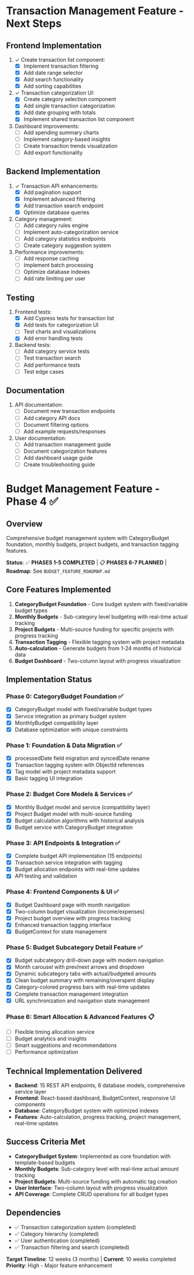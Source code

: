 # Transaction Management Feature - Next Steps

## Frontend Implementation
1. ✓ Create transaction list component:
   - [x] Implement transaction filtering
   - [x] Add date range selector
   - [x] Add search functionality
   - [x] Add sorting capabilities

2. ✓ Transaction categorization UI:
   - [x] Create category selection component
   - [x] Add single transaction categorization
   - [x] Add date grouping with totals
   - [x] Implement shared transaction list component

3. Dashboard improvements:
   - [ ] Add spending summary charts
   - [ ] Implement category-based insights
   - [ ] Create transaction trends visualization
   - [ ] Add export functionality

## Backend Implementation
1. ✓ Transaction API enhancements:
   - [x] Add pagination support
   - [x] Implement advanced filtering
   - [x] Add transaction search endpoint
   - [x] Optimize database queries

2. Category management:
   - [ ] Add category rules engine
   - [ ] Implement auto-categorization service
   - [ ] Add category statistics endpoints
   - [ ] Create category suggestion system

3. Performance improvements:
   - [ ] Add response caching
   - [ ] Implement batch processing
   - [ ] Optimize database indexes
   - [ ] Add rate limiting per user

## Testing
1. Frontend tests:
   - [x] Add Cypress tests for transaction list
   - [x] Add tests for categorization UI
   - [ ] Test charts and visualizations
   - [x] Add error handling tests

2. Backend tests:
   - [ ] Add category service tests
   - [ ] Test transaction search
   - [ ] Add performance tests
   - [ ] Test edge cases

## Documentation
1. API documentation:
   - [ ] Document new transaction endpoints
   - [ ] Add category API docs
   - [ ] Document filtering options
   - [ ] Add example requests/responses

2. User documentation:
   - [ ] Add transaction management guide
   - [ ] Document categorization features
   - [ ] Add dashboard usage guide
   - [ ] Create troubleshooting guide

# Budget Management Feature - Phase 4 ✅

## Overview
Comprehensive budget management system with CategoryBudget foundation, monthly budgets, project budgets, and transaction tagging features.

**Status**: ✅ **PHASES 1-5 COMPLETED** | 📋 **PHASES 6-7 PLANNED** | **Roadmap**: See `BUDGET_FEATURE_ROADMAP.md`

## Core Features Implemented
1. **CategoryBudget Foundation** - Core budget system with fixed/variable budget types
2. **Monthly Budgets** - Sub-category level budgeting with real-time actual tracking
3. **Project Budgets** - Multi-source funding for specific projects with progress tracking
4. **Transaction Tagging** - Flexible tagging system with project metadata
5. **Auto-calculation** - Generate budgets from 1-24 months of historical data
6. **Budget Dashboard** - Two-column layout with progress visualization

## Implementation Status

### Phase 0: CategoryBudget Foundation ✅
- [x] CategoryBudget model with fixed/variable budget types
- [x] Service integration as primary budget system
- [x] MonthlyBudget compatibility layer
- [x] Database optimization with unique constraints

### Phase 1: Foundation & Data Migration ✅
- [x] processedDate field migration and syncedDate rename
- [x] Transaction tagging system with ObjectId references
- [x] Tag model with project metadata support
- [x] Basic tagging UI integration

### Phase 2: Budget Core Models & Services ✅
- [x] Monthly Budget model and service (compatibility layer)
- [x] Project Budget model with multi-source funding
- [x] Budget calculation algorithms with historical analysis
- [x] Budget service with CategoryBudget integration

### Phase 3: API Endpoints & Integration ✅
- [x] Complete budget API implementation (15 endpoints)
- [x] Transaction service integration with tagging
- [x] Budget allocation endpoints with real-time updates
- [x] API testing and validation

### Phase 4: Frontend Components & UI ✅
- [x] Budget Dashboard page with month navigation
- [x] Two-column budget visualization (income/expenses)
- [x] Project budget overview with progress tracking
- [x] Enhanced transaction tagging interface
- [x] BudgetContext for state management

### Phase 5: Budget Subcategory Detail Feature ✅
- [x] Budget subcategory drill-down page with modern navigation
- [x] Month carousel with prev/next arrows and dropdown
- [x] Dynamic subcategory tabs with actual/budgeted amounts
- [x] Clean budget summary with remaining/overspent display
- [x] Category-colored progress bars with real-time updates
- [x] Complete transaction management integration
- [x] URL synchronization and navigation state management

### Phase 6: Smart Allocation & Advanced Features 📋
- [ ] Flexible timing allocation service
- [ ] Budget analytics and insights
- [ ] Smart suggestions and recommendations
- [ ] Performance optimization

## Technical Implementation Delivered
- **Backend**: 15 REST API endpoints, 6 database models, comprehensive service layer
- **Frontend**: React-based dashboard, BudgetContext, responsive UI components
- **Database**: CategoryBudget system with optimized indexes
- **Features**: Auto-calculation, progress tracking, project management, real-time updates

## Success Criteria Met
- **CategoryBudget System**: Implemented as core foundation with template-based budgets
- **Monthly Budgets**: Sub-category level with real-time actual amount tracking
- **Project Budgets**: Multi-source funding with automatic tag creation
- **User Interface**: Two-column layout with progress visualization
- **API Coverage**: Complete CRUD operations for all budget types

## Dependencies
- ✅ Transaction categorization system (completed)
- ✅ Category hierarchy (completed)
- ✅ User authentication (completed)
- ✅ Transaction filtering and search (completed)

**Target Timeline**: 12 weeks (3 months) | **Current**: 10 weeks completed
**Priority**: High - Major feature enhancement
